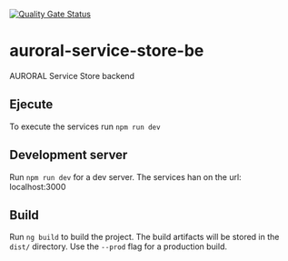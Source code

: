 [![Quality Gate Status](https://sonar.bavenir.eu/api/project_badges/measure?project=elliot-boilerplate-be&metric=alert_status&token=squ_aeefb24d11e842e9f29c530055d023ce49c78601)](https://sonar.bavenir.eu/dashboard?id=elliot-boilerplate-be)

# auroral-service-store-be
AURORAL Service Store backend

## Ejecute

To execute the services run `npm run dev`

## Development server

Run `npm run dev` for a dev server. The services han on the url: localhost:3000

## Build

Run `ng build` to build the project. The build artifacts will be stored in the `dist/` directory. Use the `--prod` flag for a production build.



